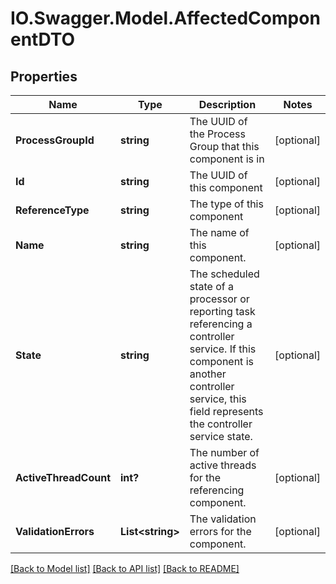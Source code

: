 # IO.Swagger.Model.AffectedComponentDTO
## Properties

Name | Type | Description | Notes
------------ | ------------- | ------------- | -------------
**ProcessGroupId** | **string** | The UUID of the Process Group that this component is in | [optional] 
**Id** | **string** | The UUID of this component | [optional] 
**ReferenceType** | **string** | The type of this component | [optional] 
**Name** | **string** | The name of this component. | [optional] 
**State** | **string** | The scheduled state of a processor or reporting task referencing a controller service. If this component is another controller service, this field represents the controller service state. | [optional] 
**ActiveThreadCount** | **int?** | The number of active threads for the referencing component. | [optional] 
**ValidationErrors** | **List&lt;string&gt;** | The validation errors for the component. | [optional] 

[[Back to Model list]](../README.md#documentation-for-models) [[Back to API list]](../README.md#documentation-for-api-endpoints) [[Back to README]](../README.md)

